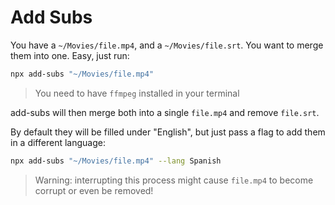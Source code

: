 # Add Subs

You have a `~/Movies/file.mp4`, and a `~/Movies/file.srt`. You want to merge them into one. Easy, just run:

```bash
npx add-subs "~/Movies/file.mp4"
```

> You need to have `ffmpeg` installed in your terminal

add-subs will then merge both into a single `file.mp4` and remove `file.srt`.

By default they will be filled under "English", but just pass a flag to add them in a different language:

```bash
npx add-subs "~/Movies/file.mp4" --lang Spanish
```

> Warning: interrupting this process might cause `file.mp4` to become corrupt or even be removed!
